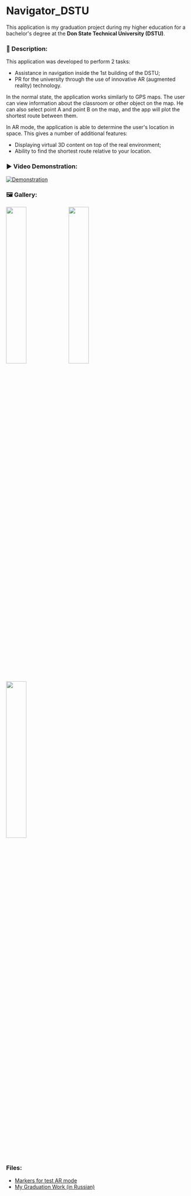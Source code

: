 # Navigator_DSTU
This application is my graduation project during my higher education for a bachelor's degree at the **Don State Technical University (DSTU)**.

### 📃 Description:
This application was developed to perform 2 tasks:
- Assistance in navigation inside the 1st building of the DSTU;
- PR for the university through the use of innovative AR (augmented reality) technology.

In the normal state, the application works similarly to GPS maps. The user can view information about the classroom or other object on the map. He can also select point A and point B on the map, and the app will plot the shortest route between them.

In AR mode, the application is able to determine the user's location in space. This gives a number of additional features:
- Displaying virtual 3D content on top of the real environment;
- Ability to find the shortest route relative to your location.

### ▶️ Video Demonstration:
[![Demonstration](https://img.youtube.com/vi/BakuDsjcYLs/0.jpg)](https://www.youtube.com/watch?v=BakuDsjcYLs)

### 🖼️ Gallery:
<p float="left">
  <img src="https://github.com/LiRiK2104/Navigator_DSTU/assets/60710094/06eaa507-2a34-41b5-8c3e-6d48b2cfcc8a" width="33%" />
  <img src="https://github.com/LiRiK2104/Navigator_DSTU/assets/60710094/e31ae891-45ed-4a46-8255-4d162caa5a1e" width="33%" />
  <img src="https://github.com/LiRiK2104/Navigator_DSTU/assets/60710094/9556f124-bb65-4322-9892-bfb0569bb0ac" width="33%" />
</p>

### Files:
- [Markers for test AR mode](https://github.com/LiRiK2104/Navigator_DSTU/files/12270627/Markers.pdf)
- [My Graduation Work (in Russian)](https://github.com/LiRiK2104/Navigator_DSTU/files/12270629/_09.03.02_._2023_.pdf)


